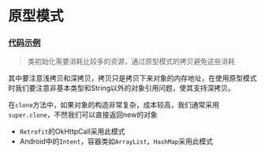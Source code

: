 # 原型模式

### [代码示例](https://github.com/TruthKeeper/DesignPattern/tree/master/app/src/main/java/com/tk/designpattern/prototype)

>类初始化需要消耗比较多的资源，通过原型模式的拷贝避免这些消耗

其中要注意浅拷贝和深拷贝，拷贝只是拷贝下来对象的内存地址，在使用原型模式时我们要注意非基本类型和String以外的对象引用问题，使其支持深拷贝。

在``clone``方法中，如果对象的构造非常复杂，成本较高，我们通常采用``super.clone``，不然我们可以直接返回new的对象

- ``Retrofit``的OkHttpCall采用此模式
- Android中的``Intent``，容器类如``ArrayList``，``HashMap``采用此模式


